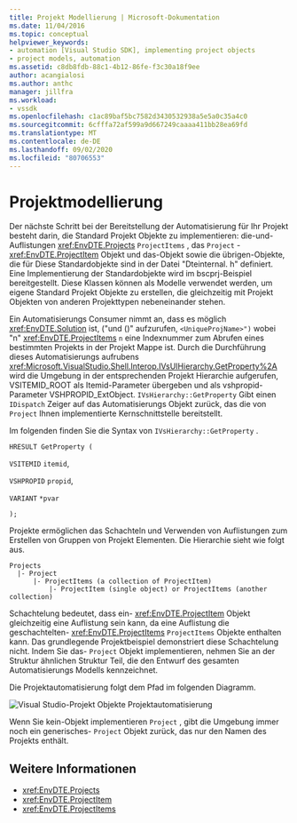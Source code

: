 ```yaml
---
title: Projekt Modellierung | Microsoft-Dokumentation
ms.date: 11/04/2016
ms.topic: conceptual
helpviewer_keywords:
- automation [Visual Studio SDK], implementing project objects
- project models, automation
ms.assetid: c8db8fdb-88c1-4b12-86fe-f3c30a18f9ee
author: acangialosi
ms.author: anthc
manager: jillfra
ms.workload:
- vssdk
ms.openlocfilehash: c1ac89baf5bc7582d3430532938a5e5a0c35a4c0
ms.sourcegitcommit: 6cfffa72af599a9d667249caaaa411bb28ea69fd
ms.translationtype: MT
ms.contentlocale: de-DE
ms.lasthandoff: 09/02/2020
ms.locfileid: "80706553"
---
```

# <a name="project-modeling"></a>Projektmodellierung
Der nächste Schritt bei der Bereitstellung der Automatisierung für Ihr Projekt besteht darin, die Standard Projekt Objekte zu implementieren: die-und-Auflistungen <xref:EnvDTE.Projects> `ProjectItems` , das `Project` - <xref:EnvDTE.ProjectItem> Objekt und das-Objekt sowie die übrigen-Objekte, die für Diese Standardobjekte sind in der Datei "Dteinternal. h" definiert. Eine Implementierung der Standardobjekte wird im bscprj-Beispiel bereitgestellt. Diese Klassen können als Modelle verwendet werden, um eigene Standard Projekt Objekte zu erstellen, die gleichzeitig mit Projekt Objekten von anderen Projekttypen nebeneinander stehen.

 Ein Automatisierungs Consumer nimmt an, dass es möglich <xref:EnvDTE.Solution> ist, ("und ()" aufzurufen, `<UniqueProjName>")` wobei "n" <xref:EnvDTE.ProjectItems> `n` eine Indexnummer zum Abrufen eines bestimmten Projekts in der Projekt Mappe ist. Durch die Durchführung dieses Automatisierungs aufrubens <xref:Microsoft.VisualStudio.Shell.Interop.IVsUIHierarchy.GetProperty%2A> wird die Umgebung in der entsprechenden Projekt Hierarchie aufgerufen, VSITEMID_ROOT als Itemid-Parameter übergeben und als vshpropid-Parameter VSHPROPID_ExtObject. `IVsHierarchy::GetProperty` Gibt einen `IDispatch` Zeiger auf das Automatisierungs Objekt zurück, das die von `Project` Ihnen implementierte Kernschnittstelle bereitstellt.

 Im folgenden finden Sie die Syntax von `IVsHierarchy::GetProperty` .

 `HRESULT GetProperty (`

 `VSITEMID` `itemid`,

 `VSHPROPID` `propid`,

 `VARIANT` `*pvar`

 `);`

 Projekte ermöglichen das Schachteln und Verwenden von Auflistungen zum Erstellen von Gruppen von Projekt Elementen. Die Hierarchie sieht wie folgt aus.

```
Projects
  |- Project
      |- ProjectItems (a collection of ProjectItem)
          |- ProjectItem (single object) or ProjectItems (another collection)
```

 Schachtelung bedeutet, dass ein- <xref:EnvDTE.ProjectItem> Objekt gleichzeitig eine Auflistung sein kann, da eine Auflistung die geschachtelten- <xref:EnvDTE.ProjectItems> `ProjectItems` Objekte enthalten kann. Das grundlegende Projektbeispiel demonstriert diese Schachtelung nicht. Indem Sie das- `Project` Objekt implementieren, nehmen Sie an der Struktur ähnlichen Struktur Teil, die den Entwurf des gesamten Automatisierungs Modells kennzeichnet.

 Die Projektautomatisierung folgt dem Pfad im folgenden Diagramm.

 ![Visual Studio-Projekt Objekte](../../extensibility/internals/media/projectobjects.gif "ProjectObjects") Projektautomatisierung

 Wenn Sie kein-Objekt implementieren `Project` , gibt die Umgebung immer noch ein generisches- `Project` Objekt zurück, das nur den Namen des Projekts enthält.

## <a name="see-also"></a>Weitere Informationen
- <xref:EnvDTE.Projects>
- <xref:EnvDTE.ProjectItem>
- <xref:EnvDTE.ProjectItems>
